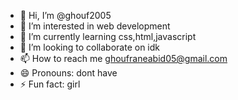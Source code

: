 - 👋 Hi, I’m @ghouf2005
- 👀 I’m interested in web development
- 🌱 I’m currently learning css,html,javascript
- 💞️ I’m looking to collaborate on idk
- 📫 How to reach me ghoufraneabid05@gmail.com
- 😄 Pronouns: dont have
- ⚡ Fun fact: girl

<!---
ghouf2005/ghouf2005 is a ✨ special ✨ repository because its `README.md` (this file) appears on your GitHub profile.
You can click the Preview link to take a look at your changes.
--->
